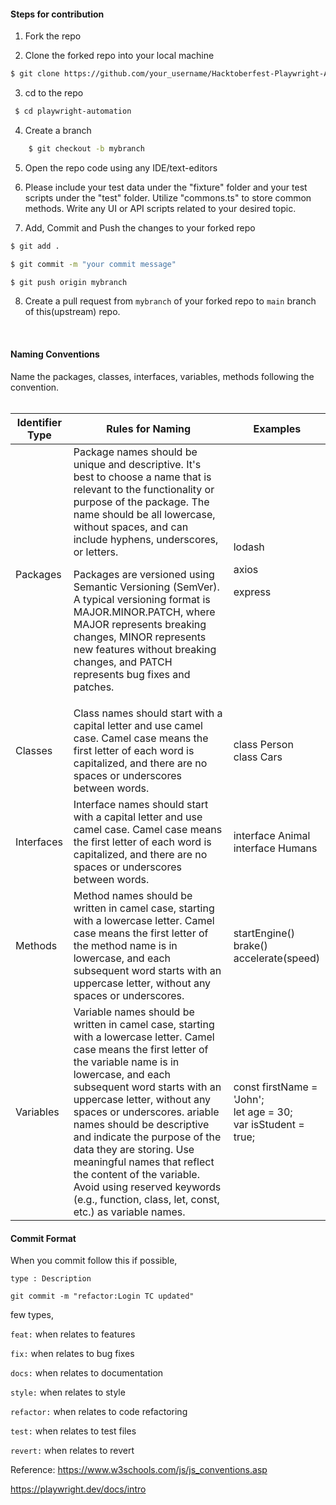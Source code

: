 #### Steps for contribution

1. Fork the repo

2. Clone the forked repo into your local machine <br>
``` bash 
$ git clone https://github.com/your_username/Hacktoberfest-Playwright-Automation.git
```

3. cd to the repo
```bash
 $ cd playwright-automation 
 ```

4. Create a branch
```bash
    $ git checkout -b mybranch
```

5. Open the repo code using any IDE/text-editors

6. Please include your test data under the "fixture" folder and your test scripts under the "test" folder. Utilize "commons.ts" to store common methods. Write any UI or API scripts related to your desired topic.

7. Add, Commit and Push the changes to your forked repo
``` bash
$ git add .

$ git commit -m "your commit message"

$ git push origin mybranch
```

8. Create a pull request from `mybranch` of your forked repo to `main` branch of this(upstream) repo.

<br>


#### Naming Conventions
Name the packages, classes, interfaces, variables, methods following the convention.
<br><br>
<div class="otable-w1">
<table class="otable-w2 otable-tech-basic">    <thead>         <tr>             <th>       <a name="15405" id="15405"></a>            Identifier Type</th>             <th> <a name="15407" id="15407"></a>            Rules for Naming</th>             <th><a name="15409" id="15409"></a>            Examples</th>         </tr>  </thead><tbody>       <tr>             <td>             <p><a name="28840" id="28840"></a> Packages</td>             <td><a name="34793" id="34793"></a> Package names should be unique and descriptive. It's best to choose a name that is relevant to the functionality or purpose of the package. The name should be all lowercase, without spaces, and can include hyphens, underscores, or letters.</p>             <p><a name="28865" id="28865"></a> Packages are versioned using Semantic Versioning (SemVer). A typical versioning format is MAJOR.MINOR.PATCH, where MAJOR represents breaking changes, MINOR represents new features without breaking changes, and PATCH represents bug fixes and patches.</td>             <td><a name="34962" id="34962"></a> lodash</p>             <p><a name="34966" id="34966"></a> axios</p>             <p><a name="34967" id="34967"></a></p>             <p><a name="28894" id="28894"></a> express</td>         </tr>         <tr>             <td><a name="15411" id="15411"></a> Classes</td>             <td><a name="15413" id="15413"></a> Class names should start with a capital letter and use camel case. Camel case means the first letter of each word is capitalized, and there are no spaces or underscores between words.</td>             <td><a name="15415" id="15415"></a> class Person             <br>             class Cars</td>         </tr>         <tr>             <td><a name="15417" id="15417"></a> Interfaces</td>             <td><a name="15419" id="15419"></a> Interface names should start with a capital letter and use camel case. Camel case means the first letter of each word is capitalized, and there are no spaces or underscores between words.</td>             <td><a name="15421" id="15421"></a> interface Animal             <br>             interface Humans</td>         </tr>         <tr>             <td><a name="15423" id="15423"></a> Methods</td>             <td><a name="15425" id="15425"></a> Method names should be written in camel case, starting with a lowercase letter. Camel case means the first letter of the method name is in lowercase, and each subsequent word starts with an uppercase letter, without any spaces or underscores.</td>             <td><a name="15427" id="15427"></a> startEngine()             <br>             brake()             <br>             accelerate(speed)</td>         </tr>         <tr>             <td><a name="15429" id="15429"></a> Variables</td>             <td><a name="34851" id="34851"></a> Variable names should be written in camel case, starting with a lowercase letter. Camel case means the first letter of the variable name is in lowercase, and each subsequent word starts with an uppercase letter, without any spaces or underscores. ariable names should be descriptive and indicate the purpose of the data they are storing. Use meaningful names that reflect the content of the variable. Avoid using reserved keywords (e.g., function, class, let, const, etc.) as variable names. </td>             <td><a name="15434" id="15434"></a> const firstName = 'John';             <br>             let age = 30;             <br>            var isStudent = true; </td>         </tr>

</code></pre></div></td>         </tr>         <tr>                      </tr>     </tbody> </table>  </div></div>    <!-- CN15v0 -->

#### Commit Format

When you commit follow this if possible, 

`type : Description`

`git commit -m "refactor:Login TC updated"`

few types,

`feat:` when relates to features

`fix:` when relates to bug fixes

`docs:` when relates to documentation

`style:` when relates to style

`refactor:` when relates to code refactoring

`test:` when relates to test files

`revert:` when relates to revert

Reference: 
https://www.w3schools.com/js/js_conventions.asp

https://playwright.dev/docs/intro
